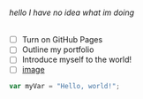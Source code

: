 ###### hello I have no idea what im doing
- [ ] Turn on GitHub Pages
- [ ] Outline my portfolio
- [ ] Introduce myself to the world!
- [ ] [image](https://github.com/user-attachments/assets/95f7fdf3-9be9-4500-90de-8fc398fa5603)
``` javascript
var myVar = "Hello, world!";
```
